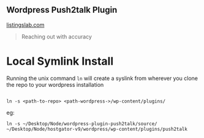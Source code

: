 
## Wordpress Push2talk Plugin

[listingslab.com](https://listingslab.com/work/wordpress/plugins/push2talk/)

> Reaching out with accuracy

# Local Symlink Install

Running the unix command `ln` will create a syslink from wherever you clone the repo to your wordpress installation

```

ln -s <path-to-repo> <path-wordpress->/wp-content/plugins/

```

eg:
```
ln -s ~/Desktop/Node/wordpress-plugin-push2talk/source/ ~/Desktop/Node/hostgator-v9/wordpress/wp-content/plugins/push2talk
```

